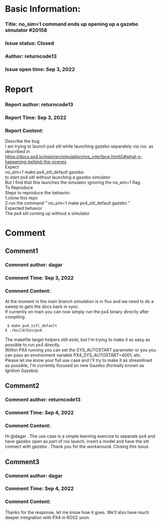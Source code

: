# Basic Information:
### Title:  no_sim=1 command ends up opening up a gazebo simulator #20158 
### Issue status: Closed
### Author: returncode13
### Issue open time: Sep 3, 2022
# Report
### Report author: returncode13
### Report Time: Sep 3, 2022
### Report Content:   
Describe the bug  
I am trying to launch px4 sitl while launching gazebo separately via ros.  as described in https://docs.px4.io/main/en/simulation/ros_interface.html\\\#what-s-happening-behind-the-scenes    
Expect    
no_sim=1  make   px4_sitl_default   gazebo    
to start px4 sitl without launching a gazebo simulator    
But I find that this launches the simulator ignoring  the no_sim=1 flag.  
To Reproduce  
Steps to reproduce the behavior:  
1.clone this repo  
2.run the command  " no_sim=1  make  px4_sitl_default  gazebo "  
Expected behavior  
The px4 sitl coming up without a simulator  

# Comment
## Comment1
### Comment author: dagar
### Comment Time: Sep 3, 2022
### Comment Content:   
At the moment in the main branch simulation is in flux and we need to do a sweep to gets the docs back in sync.  
If currently on main you can now simply run the px4 binary directly after compiling.  
    
```bash     
 $ make px4_sitl_default      
$ ./build/bin/px4    
```  
The makefile target helpers still exist, but I'm trying to make it as easy as possible to run px4 directly.    
Within PX4 running you can set the SYS_AUTOSTART parameter or you you can pass an environment variable PX4_SYS_AUTOSTART=4001, etc.  
Please let me know your full use case and I'll try to make it as streamlined as possible, I'm currently focused on new Gazebo (formally known as Ignition Gazebo).  

## Comment2
### Comment author: returncode13
### Comment Time: Sep 4, 2022
### Comment Content:   
Hi @dagar . The use case is a simple learning exercise to separate px4 and have gazebo open as part of ros launch, insert a model and have the sitl connect with gazebo . Thank you for the workaround. Closing this issue.  

## Comment3
### Comment author: dagar
### Comment Time: Sep 4, 2022
### Comment Content:   
Thanks for the response, let me know how it goes. We'll also have much deeper integration with PX4 in ROS2 soon.  
